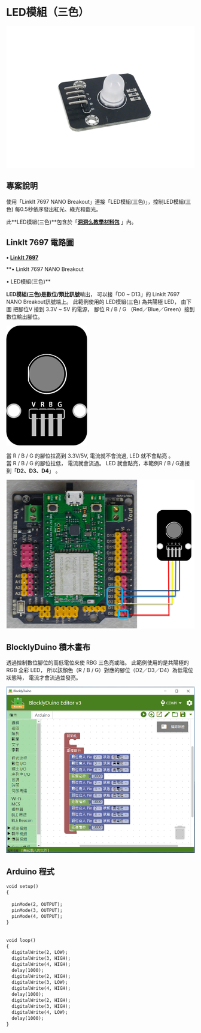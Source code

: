 # LED模組（三色）

![](../../.gitbook/assets/linkit7697_rgbled_00.png)

## 專案說明

使用「LinkIt 7697 NANO Breakout」連接「LED模組\(三色\)」，控制LED模組\(三色\) 每0.5秒依序發出紅光、綠光和藍光。
  
此**LED模組\(三色\)**包含於「[**洞洞么教學材料包**](https://www.robotkingdom.com.tw/product/rk-education-kit-001/) 」內。

## LinkIt 7697 電路圖

**•**	[**LinkIt 7697**](https://www.robotkingdom.com.tw/product/linkit-7697/)
  
**•	LinkIt 7697 NANO Breakout
  
•	LED模組\(三色\)**

**LED模組\(三色\)**是**數位/類比訊號**輸出， 可以接「D0 ~ D13」的 LinkIt 7697 NANO Breakout訊號端上。 此範例使用的 LED模組\(三色\) 為共陽極 LED， 由下圖 把腳位V 接到 3.3V ~ 5V 的電源， 腳位 R / B / G （Red／Blue／Green）接到數位輸出腳位。

![](../../.gitbook/assets/linkit7697_rgbled_01.png)

當 R / B / G 的腳位拉高到 3.3V/5V, 電流就不會流過, LED 就不會點亮
。  
當 R / B / G 的腳位拉低， 電流就會流過。 LED 就會點亮，本範例R / B / G連接到「**D2、D3、D4**」
。

![](../../.gitbook/assets/linkit7697_rgbled_02.png)

## BlocklyDuino 積木畫布

透過控制數位腳位的高低電位來使 RBG 三色亮或暗。 此範例使用的是共陽極的 RGB 全彩 LED， 所以該顏色（R / B / G）對應的腳位（D2／D3／D4）為低電位狀態時， 電流才會流過並發亮。

![](../../.gitbook/assets/linkit7697_rgbled_03.png)

## Arduino 程式

```text
void setup()
{

  pinMode(2, OUTPUT);
  pinMode(3, OUTPUT);
  pinMode(4, OUTPUT);
}


void loop()
{
  digitalWrite(2, LOW);
  digitalWrite(3, HIGH);
  digitalWrite(4, HIGH);
  delay(1000);
  digitalWrite(2, HIGH);
  digitalWrite(3, LOW);
  digitalWrite(4, HIGH);
  delay(1000);
  digitalWrite(2, HIGH);
  digitalWrite(3, HIGH);
  digitalWrite(4, LOW);
  delay(1000);
}

```

